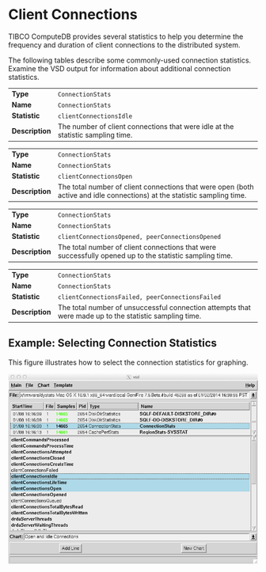 # Client Connections

TIBCO ComputeDB provides several statistics to help you determine the frequency and duration of client connections to the distributed system.

The following tables describe some commonly-used connection statistics. Examine the VSD output for information about additional connection statistics.

|                 |                                                                                 |
|-----------------|---------------------------------------------------------------------------------|
| **Type**        | `ConnectionStats`                            |
| **Name**        | `ConnectionStats`                            |
| **Statistic**   | `clientConnectionsIdle`                      |
| **Description** | The number of client connections that were idle at the statistic sampling time. |

|                 |                                                                                                                          |
|-----------------|--------------------------------------------------------------------------------------------------------------------------|
| **Type**        | `ConnectionStats`                                                                     |
| **Name**        | `ConnectionStats`                                                                     |
| **Statistic**   | `clientConnectionsOpen`                                                               |
| **Description** | The total number of client connections that were open (both active and idle connections) at the statistic sampling time. |

|                 |                                                                                                         |
|-----------------|---------------------------------------------------------------------------------------------------------|
| **Type**        | `ConnectionStats`                                                    |
| **Name**        | `ConnectionStats`                                                    |
| **Statistic**   | `clientConnectionsOpened, peerConnectionsOpened`                     |
| **Description** | The total number of client connections that were successfully opened up to the statistic sampling time. |

|                 |                                                                                                        |
|-----------------|--------------------------------------------------------------------------------------------------------|
| **Type**        | `ConnectionStats`                                                   |
| **Name**        | `ConnectionStats`                                                   |
| **Statistic**   | `clientConnectionsFailed, peerConnectionsFailed`                    |
| **Description** | The total number of unsuccessful connection attempts that were made up to the statistic sampling time. |

<a id="example-connectionstatistics"></a>
## Example: Selecting Connection Statistics

This figure illustrates how to select the connection statistics for graphing.

![](../Images/vsd/vsd-connection-stats.png)
